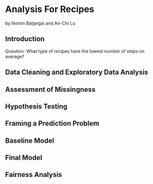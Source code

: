 # Analysis For Recipes

by Nomin Batjargal and An-Chi Lu

## Introduction

Question: What type of recipes have the lowest number of steps on average?

## Data Cleaning and Exploratory Data Analysis

## Assessment of Missingness

## Hypothesis Testing

## Framing a Prediction Problem

## Baseline Model

## Final Model

## Fairness Analysis
